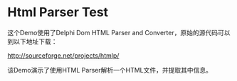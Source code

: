 # Html Parser Test

这个Demo使用了Delphi Dom HTML Parser and Converter，原始的源代码可以到以下地址下载：

http://sourceforge.net/projects/htmlp/

该Demo演示了使用HTML Parser解析一个HTML文件，并提取其中信息。